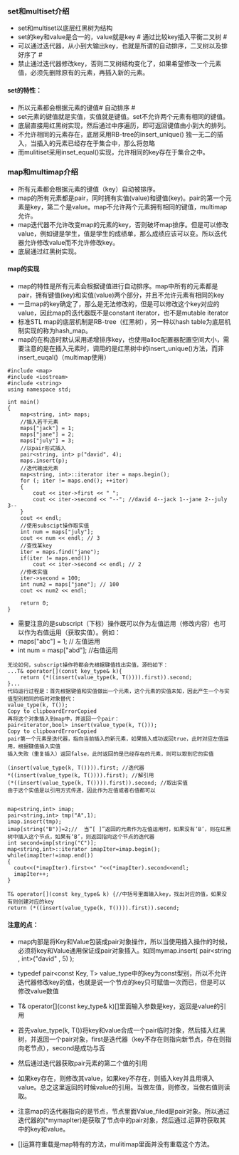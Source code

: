 ### set和multiset介绍

* set和multiset以底层红黑树为结构
* set的key和value是合一的，value就是key # 通过比较key插入平衡二叉树 # 
* 可以通过迭代器，从小到大输出key，也就是所谓的自动排序，二叉树以及排好序了 # 
* 禁止通过迭代器修改key，否则二叉树结构变化了，如果希望修改一个元素值，必须先删除原有的元素，再插入新的元素。

#### set的特性：
* 所以元素都会根据元素的键值# 自动排序 # 
* set元素的键值就是实值，实值就是键值。set不允许两个元素有相同的键值。 
* 底层直接用红黑树实现，然后通过中序遍历，即可返回键值由小到大的排列。 
* 不允许相同的元素存在，底层采用RB-tree的insert_unique() 独一无二的插入，当插入的元素已经存在于集合中，那么将忽略 
* 而mulitiset采用inset_equal()实现，允许相同的key存在于集合之中。

### map和multimap介绍
* 所有元素都会根据元素的键值（key）自动被排序。 
* map的所有元素都是pair，同时拥有实值(value)和键值(key)。pair的第一个元素是key，第二个是value。map不允许两个元素拥有相同的键值，multimap允许。 
* map迭代器不允许改变map的元素的key，否则破坏map排序。但是可以修改value，例如键是学生，值是学生的成绩单，那么成绩应该可以变。所以迭代器允许修改value而不允许修改key。 
* 底层通过红黑树实现。


#### map的实现
* map的特性是所有元素会根据键值进行自动排序。map中所有的元素都是pair，拥有键值(key)和实值(value)两个部分，并且不允许元素有相同的key 
* 一旦map的key确定了，那么是无法修改的，但是可以修改这个key对应的value，因此map的迭代器既不是constant iterator，也不是mutable iterator 
* 标准STL map的底层机制是RB-tree（红黑树），另一种以hash table为底层机制实现的称为hash_map。 
* map的在构造时默认采用递增排序key，也使用alloc配置器配置空间大小，需要注意的是在插入元素时，调用的是红黑树中的insert_unique()方法，而非insert_euqal()（multimap使用）

```
#include <map>
#include <iostream>
#include <string>
using namespace std;

int main()
{
    map<string, int> maps;
    //插入若干元素
    maps["jack"] = 1;
    maps["jane"] = 2;
    maps["july"] = 3;
    //以pair形式插入
    pair<string, int> p("david", 4);
    maps.insert(p);
    //迭代输出元素
    map<string, int>::iterator iter = maps.begin();
    for (; iter != maps.end(); ++iter)
    {
        cout << iter->first << " ";
        cout << iter->second << "--"; //david 4--jack 1--jane 2--july 3--
    }
    cout << endl;
    //使用subscipt操作取实值
    int num = maps["july"];
    cout << num << endl; // 3
    //查找某key
    iter = maps.find("jane");
    if(iter != maps.end())
        cout << iter->second << endl; // 2
    //修改实值
    iter->second = 100;
    int num2 = maps["jane"]; // 100
    cout << num2 << endl;

    return 0;
}
```

* 需要注意的是subscript（下标）操作既可以作为左值运用（修改内容）也可以作为右值运用（获取实值）。例如：
* maps["abc"] = 1; // 左值运用
* int num = masp["abd"]; //右值运用
```
无论如何，subscript操作符都会先根据键值找出实值，源码如下：
...T& operator[](const key_type& k){    
    return (*((insert(value_type(k, T()))).first)).second;
}...
代码运行过程是：首先根据键值和实值做出一个元素，这个元素的实值未知，因此产生一个与实值型别相同的临时对象替代：
value_type(k, T());
Copy to clipboardErrorCopied
再将这个对象插入到map中，并返回一个pair：
pair<iterator,bool> insert(value_type(k, T()));
Copy to clipboardErrorCopied
pair第一个元素是迭代器，指向当前插入的新元素，如果插入成功返回true，此时对应左值运用，根据键值插入实值
插入失败（重复插入）返回false，此时返回的是已经存在的元素，则可以取到它的实值

(insert(value_type(k, T()))).first; //迭代器
*((insert(value_type(k, T()))).first); //解引用
(*((insert(value_type(k, T()))).first)).second; //取出实值
由于这个实值是以引用方式传递，因此作为左值或者右值都可以


map<string,int> imap;
pair<string,int> tmp("A",1);
imap.insert(tmp);
imap[string("B")]=2;//  当“[ ]”返回的元素作为左值运用时，如果没有‘B’，则在红黑树中插入这个节点，如果有‘B’，则返回指向这个节点的迭代器 
int second=imp[string("C")];
map<string,int>::iterator imapIter=imap.begin();
while(imapIter!=imap.end())
{
  cout<<(*imapIter).first<<" "<<(*imapIter).second<<endl;
  imapIter++;
}

T& operator[](const key_type& k) {//中括号里面输入key，找出对应的值，如果没有则创建对应的key
return (*((insert(value_type(k, T()))).first)).second;
```
#### 注意的点：
* map内部是将Key和Value包装成pair对象操作，所以当使用插入操作的时候，必须将key和Value通用保证成pair对象插入。如同mymap.insert( pair<string , int>("david" , 5) ); 
* typedef pair<const Key, T> value_type中的key为const型别，所以不允许迭代器修改key的值，也就是说一个节点的key只可赋值一次而已，但是可以修改value数值

* T& operator[](const key_type& k)[]里面输入参数是key，返回是value的引用 
* 首先value_type(k, T())将key和value合成一个pair临时对象，然后插入红黑树，并返回一个pair对象，first是迭代器（key不存在则指向新节点，存在则指向老节点），second是成功与否
* 然后通过迭代器获取pair元素的第二个值的引用 
* 如果key存在，则修改其value，如果key不存在，则插入key并且用填入value。总之这里返回的时候value的引用。当做左值，则修改，当做右值则读取。

* 注意map的迭代器指向的是节点，节点里面Value_filed是pair对象。所以通过迭代器的(*mymapIter)是获取了节点中的pair对象，然后通过.运算符获取其中的key和value。

* []运算符重载是map特有的方法，mulitimap里面并没有重载这个方法。


